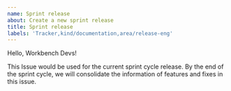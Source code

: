 ```yaml
---
name: Sprint release
about: Create a new sprint release
title: Sprint release
labels: 'Tracker,kind/documentation,area/release-eng'
---
```


Hello, Workbench Devs!

This Issue would be used for the current sprint cycle release.
By the end of the sprint cycle, we will consolidate the information of features and fixes in this issue.

